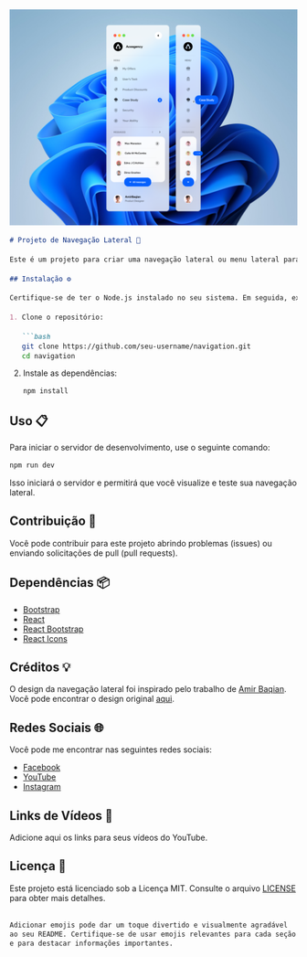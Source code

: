 <img src="./src/assets/Navigation.png" alt="">

```markdown
# Projeto de Navegação Lateral 🚀

Este é um projeto para criar uma navegação lateral ou menu lateral para o seu conteúdo no YouTube.

## Instalação ⚙️

Certifique-se de ter o Node.js instalado no seu sistema. Em seguida, execute os seguintes comandos:

1. Clone o repositório:

   ```bash
   git clone https://github.com/seu-username/navigation.git
   cd navigation
   ```

2. Instale as dependências:

   ```bash
   npm install
   ```

## Uso 📋

Para iniciar o servidor de desenvolvimento, use o seguinte comando:

```bash
npm run dev
```

Isso iniciará o servidor e permitirá que você visualize e teste sua navegação lateral.

## Contribuição 🤝

Você pode contribuir para este projeto abrindo problemas (issues) ou enviando solicitações de pull (pull requests).

## Dependências 📦

- [Bootstrap](https://getbootstrap.com/)
- [React](https://reactjs.org/)
- [React Bootstrap](https://react-bootstrap.github.io/)
- [React Icons](https://react-icons.github.io/react-icons)

## Créditos 💡

O design da navegação lateral foi inspirado pelo trabalho de [Amir Baqian](https://dribbble.com/Amirbaqian). Você pode encontrar o design original [aqui](https://dribbble.com/shots/17143561-Sidebar-Navigation-Menu-Animation).

## Redes Sociais 🌐

Você pode me encontrar nas seguintes redes sociais:

- [Facebook](https://www.facebook.com/profile.php?id=100050680572102)
- [YouTube](https://www.youtube.com/channel/UCy1erA1OMEj2xHRMp9uo_rQ)
- [Instagram](https://www.instagram.com/danielkitanaxifilipe/)

## Links de Vídeos 🎥

Adicione aqui os links para seus vídeos do YouTube.

## Licença 📄

Este projeto está licenciado sob a Licença MIT. Consulte o arquivo [LICENSE](LICENSE) para obter mais detalhes.
```

Adicionar emojis pode dar um toque divertido e visualmente agradável ao seu README. Certifique-se de usar emojis relevantes para cada seção e para destacar informações importantes.